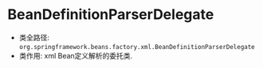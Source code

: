 # BeanDefinitionParserDelegate
- 类全路径: `org.springframework.beans.factory.xml.BeanDefinitionParserDelegate`
- 类作用: xml Bean定义解析的委托类.